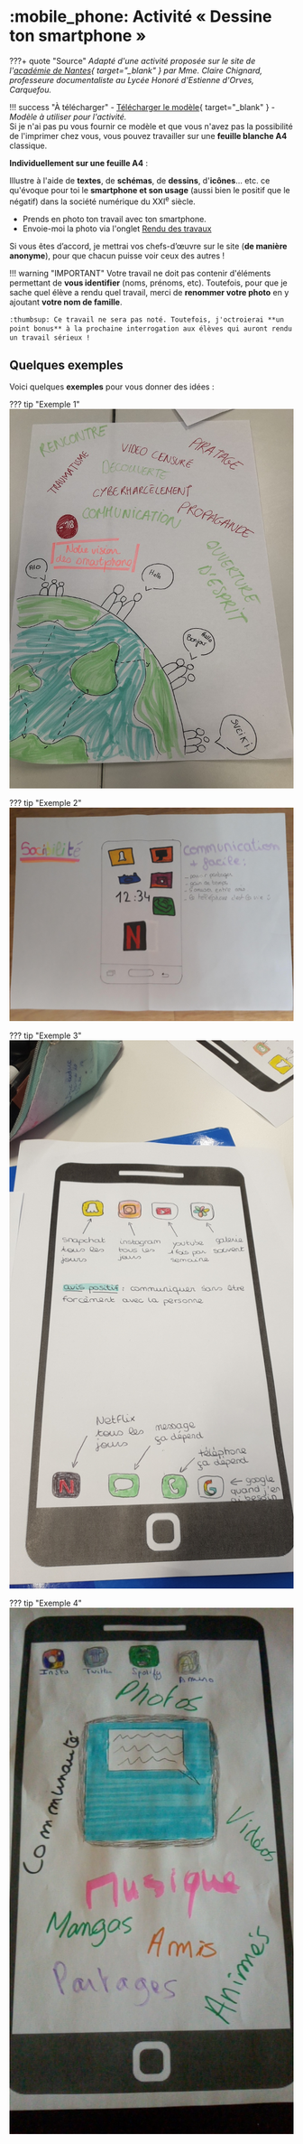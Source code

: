 # :mobile_phone: Activité « Dessine ton smartphone »

???+ quote "Source"
    *Adapté d'une activité proposée sur le site de l'[académie de Nantes](https://www.pedagogie.ac-nantes.fr/documentation/enseignement/traam/un-exemple-de-progression-en-sciences-numeriques-et-technologie-1295559.kjsp){ target="_blank" } par Mme. Claire Chignard, professeure documentaliste au Lycée Honoré d'Estienne d'Orves, Carquefou.*

!!! success "À télécharger"
    - [Télécharger le modèle](SNT%20Doc%20élève%20S01.pdf){ target="_blank" } - *Modèle à utiliser pour l'activité.*  
    Si je n'ai pas pu vous fournir ce modèle et que vous n'avez pas la possibilité de l'imprimer chez vous, vous pouvez travailler sur une **feuille blanche A4** classique.

**Individuellement sur une feuille A4** :

Illustre à l'aide de **textes**, de **schémas**, de **dessins**, d'**icônes**... etc. ce qu'évoque pour toi le **smartphone et son usage** (aussi bien le positif que le négatif) dans la société numérique du XXI<sup>e</sup> siècle.

- Prends en photo ton travail avec ton smartphone.
- Envoie-moi la photo via l'onglet [Rendu des travaux](../../rendus.md)

Si vous êtes d’accord, je mettrai vos chefs-d’œuvre sur le site (**de manière anonyme**), pour que chacun puisse voir ceux des autres !

!!! warning "IMPORTANT"
    Votre travail ne doit pas contenir d'éléments permettant de **vous identifier** (noms, prénoms, etc). Toutefois, pour que je sache quel élève a rendu quel travail, merci de **renommer votre photo** en y ajoutant **votre nom de famille**.

    :thumbsup: Ce travail ne sera pas noté. Toutefois, j'octroierai **un point bonus** à la prochaine interrogation aux élèves qui auront rendu un travail sérieux !

## Quelques exemples

Voici quelques **exemples** pour vous donner des idées :

??? tip "Exemple 1"
    ![Exemple 1](images/exemple1.jpeg)

??? tip "Exemple 2"
    ![Exemple 2](images/exemple2.jpg)

??? tip "Exemple 3"
    ![Exemple 3](images/exemple3.jpg)

??? tip "Exemple 4"
    ![Exemple 4](images/exemple4.jpg)